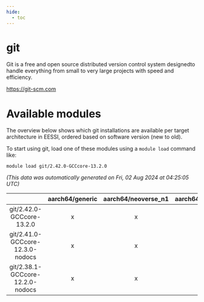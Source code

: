 ```yaml
---
hide:
  - toc
---
```


git
===


Git is a free and open source distributed version control system designedto handle everything from small to very large projects with speed and efficiency.

https://git-scm.com
# Available modules


The overview below shows which git installations are available per target architecture in EESSI, ordered based on software version (new to old).

To start using git, load one of these modules using a `module load` command like:

```shell
module load git/2.42.0-GCCcore-13.2.0
```

*(This data was automatically generated on Fri, 02 Aug 2024 at 04:25:05 UTC)*  

| |aarch64/generic|aarch64/neoverse_n1|aarch64/neoverse_v1|x86_64/generic|x86_64/amd/zen2|x86_64/amd/zen3|x86_64/amd/zen4|x86_64/intel/haswell|x86_64/intel/skylake_avx512|
| :---: | :---: | :---: | :---: | :---: | :---: | :---: | :---: | :---: | :---: |
|git/2.42.0-GCCcore-13.2.0|x|x|x|x|x|x|x|x|x|
|git/2.41.0-GCCcore-12.3.0-nodocs|x|x|x|x|x|x|x|x|x|
|git/2.38.1-GCCcore-12.2.0-nodocs|x|x|x|x|x|x|-|x|x|
